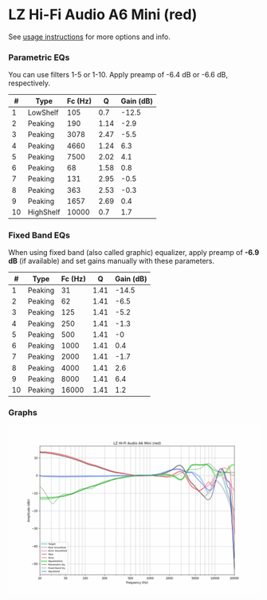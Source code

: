 # LZ Hi-Fi Audio A6 Mini (red)
See [usage instructions](https://github.com/jaakkopasanen/AutoEq#usage) for more options and info.

### Parametric EQs
You can use filters 1-5 or 1-10. Apply preamp of -6.4 dB or -6.6 dB, respectively.

|   # | Type      |   Fc (Hz) |    Q |   Gain (dB) |
|-----|-----------|-----------|------|-------------|
|   1 | LowShelf  |       105 | 0.7  |       -12.5 |
|   2 | Peaking   |       190 | 1.14 |        -2.9 |
|   3 | Peaking   |      3078 | 2.47 |        -5.5 |
|   4 | Peaking   |      4660 | 1.24 |         6.3 |
|   5 | Peaking   |      7500 | 2.02 |         4.1 |
|   6 | Peaking   |        68 | 1.58 |         0.8 |
|   7 | Peaking   |       131 | 2.95 |        -0.5 |
|   8 | Peaking   |       363 | 2.53 |        -0.3 |
|   9 | Peaking   |      1657 | 2.69 |         0.4 |
|  10 | HighShelf |     10000 | 0.7  |         1.7 |

### Fixed Band EQs
When using fixed band (also called graphic) equalizer, apply preamp of **-6.9 dB** (if available) and set gains manually with these parameters.

|   # | Type    |   Fc (Hz) |    Q |   Gain (dB) |
|-----|---------|-----------|------|-------------|
|   1 | Peaking |        31 | 1.41 |       -14.5 |
|   2 | Peaking |        62 | 1.41 |        -6.5 |
|   3 | Peaking |       125 | 1.41 |        -5.2 |
|   4 | Peaking |       250 | 1.41 |        -1.3 |
|   5 | Peaking |       500 | 1.41 |        -0   |
|   6 | Peaking |      1000 | 1.41 |         0.4 |
|   7 | Peaking |      2000 | 1.41 |        -1.7 |
|   8 | Peaking |      4000 | 1.41 |         2.6 |
|   9 | Peaking |      8000 | 1.41 |         6.4 |
|  10 | Peaking |     16000 | 1.41 |         1.2 |

### Graphs
![](./LZ%20Hi-Fi%20Audio%20A6%20Mini%20(red).png)

